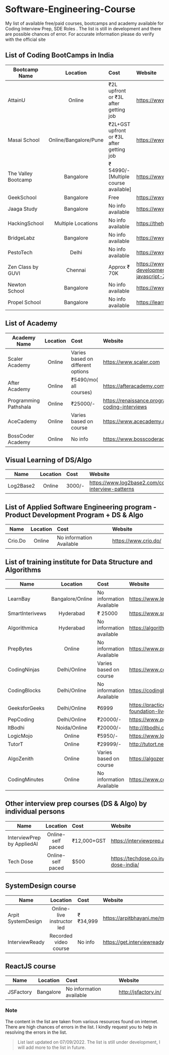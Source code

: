 # Software-Engineering-Course
My list of available free/paid courses, bootcamps and academy available for Coding Interview Prep, SDE Roles . The list is still in development and there are possible chances of error. For accurate information please do verify with the official site

## List of Coding BootCamps in India

| Bootcamp Name        | Location      | Cost  | Website |
| -------------        |:-------------:| :----- | :-------|
| AttainU              | Online        | ₹2L upfront  or ₹3L after getting job | https://www.attainu.com/ |
| Masai School         | Online/Bangalore/Pune      |   ₹2L+GST upfront  or ₹3L after getting job | https://www.masaischool.com/ |
| The Valley Bootcamp        | Bangalore      |    ₹ 54990/- [Multiple course available] | https://www.thevalleybootcamp.com/|
| GeekSchool| Bangalore | Free | https://www.geekskool.com/ |
| Jaaga Study | Bangalore | No info available| https://www.jaaga.in/study |
| HackingSchool | Multiple Locations| No info available| https://thehackingschool.com |
| BridgeLabz | Bangalore |No info available | https://www.bridgelabz.com/ |
| PestoTech | Delhi | No info available | https://www.pesto.tech/contact |
| Zen Class by GUVI | Chennai | Approx ₹ 70K | https://www.guvi.in/full-stack-development-course-with-javascript-ZenClass |
|Newton School| Bangalore | No info available | https://www.newtonschool.co/ |
| Propel School | Bangalore | No info available | https://learn.propel.school |

## List of Academy 
| Academy Name         | Location      | Cost  | Website |
| -------------        |:-------------:| :----- | :-------|
| Scaler Academy  | Online        | Varies based on different options | https://www.scaler.com |
| After Academy | Online | ₹5490/mo( all courses) | https://afteracademy.com/ |
| Programming Pathshala | Online | ₹25000/- | https://renaissance.programmingpathshala.com/crack-coding-interviews |
| AceCademy | Online | Varies based on course | https://www.acecademy.com/ |
| BossCoder Academy | Online | No info | https://www.bosscoderacademy.com/ |

## Visual Learning of DS/Algo
| Name                 | Location      | Cost   | Website |
| -------------        |:-------------:| :----- | :-------|
| Log2Base2             | Online        | 3000/-  | https://www.log2base2.com/courses/coding-interview-patterns |

## List of Applied Software Engineering program - Product Development Program + DS & Algo
| Name                 | Location      | Cost   | Website |
| -------------        |:-------------:| :----- | :-------|
| Crio.Do              | Online        | No information Available  | https://www.crio.do/ |

## List of training institute for Data Structure and Algorithms
| Name                 | Location      | Cost   | Website |
| -------------        |:-------------:| :----- | :-------|
| LearnBay     | Bangalore/Online | No information Available  | https://www.learnbay.in/ |
| SmartInterivews| Hyderabad  | ₹ 25000 | https://www.smartinterviews.in/ |
| Algorithmica   | Hyderabad  | No information available | https://algorithmicaonline.com/ |
| PrepBytes    | Online           | No information Available  | https://www.prepbytes.com/ |
| CodingNinjas | Delhi/Online     | Varies based on course    | https://www.codingninjas.in/ |
| CodingBlocks | Delhi/Online     | No information Available  | https://codingblocks.com/ | 
| GeeksforGeeks| Delhi/Online     | ₹6999  |https://practice.geeksforgeeks.org/courses/dsa-foundation-live?vb=186  |
| PepCoding | Delhi/Online | ₹20000/-| https://www.pepcoding.com/courses/online|
| ItBodhi | Noida/Online | ₹20000/- | http://itbodhi.com/ |
|LogicMojo | Online | ₹5950/- | https://www.logicmojo.com/ |
| TutorT| Online | ₹29999/-| http://tutort.net/ |
| AlgoZenith | Online | Varies based on course | https://algozenith.com/home |
| CodingMinutes | Online | No information Available | https://www.codingminutes.com/ |

## Other interview prep courses (DS & Algo) by individual persons

| Name                 | Location      | Cost   | Website |
| -------------        |:-------------:| :----- | :-------|
| InterviewPrep by AppliedAI | Online-self paced| ₹12,000+GST | https://interviewprep.appliedcourse.com/ |
| Tech Dose | Online-self paced | $500 | https://techdose.co.in/courses/interview-dose-india/|

## SystemDesign course
| Name                 | Location      | Cost   | Website |
| -------------        |:-------------:| :----- | :-------|
| Arpit SystemDesign | Online-live instructor led | ₹ ₹34,999 | https://arpitbhayani.me/masterclass |
| InterviewReady | Recorded video course | No info| https://get.interviewready.io/ |

## ReactJS course

| Name                 | Location      | Cost   | Website |
| -------------        |:-------------:| :----- | :-------|
|JSFactory             | Bangalore     |No information available| http://jsfactory.in/ |

### Note 
The content in the list are taken from various resources found on internet. There are high chances of errors in the list. I kindly request you to help in resolving the errors in the list. 

> List last updated on 07/09/2022. The list is still under development, I will add more to the list in future. 
